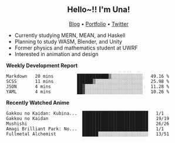 <h2 align="center">
  Hello~!! I'm Una!
</h2>

<p align="center">
  <a href="https://anarchy.website/">Blog</a> &bull;
  <a href="https://una-ada.github.io/">Portfolio</a> &bull;
  <a href="https://twitter.com/unaxiii">Twitter</a>
</p>

- Currently studying MERN, MEAN, and Haskell
- Planning to study WASM, Blender, and Unity
- Former physics and mathematics student at UWRF
- Interested in animation and design

**Weekly Development Report**

<!--START_SECTION:waka-->
```text
Markdown   20 mins         ████████████▒░░░░░░░░░░░░   49.16 % 
SCSS       11 mins         ██████▒░░░░░░░░░░░░░░░░░░   25.98 % 
JSON       4 mins          ██▓░░░░░░░░░░░░░░░░░░░░░░   11.28 % 
YAML       4 mins          ██▓░░░░░░░░░░░░░░░░░░░░░░   10.26 % 
```
<!--END_SECTION:waka-->

**Recently Watched Anime**

<!-- RECENT-ANIME:START -->

    Gakkou no Kaidan: Kubina...  █████████████████████████   1/1
    Gakkou no Kaidan             █████████████████████████   19/19
    Mushishi                     █████████████████████████   26/26
    Amagi Brilliant Park: No...  █████████████████████████   1/1
    Fullmetal Alchemist          ██████░░░░░░░░░░░░░░░░░░░   13/51
<!-- RECENT-ANIME:END -->
